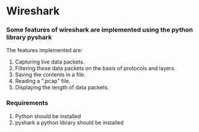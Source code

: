 # Wireshark

### Some features of wireshark are implemented using the python library pyshark

The features implemented are:
1. Capturing live data packets.
2. Filtering these data packets on the basis of protocols and layers.
3. Saving the contents in a file.
4. Reading a ".pcap" file.
5. Displaying the length of data packets.

### Requirements
1. Python should be installed 
2. pyshark a python library should be installed
```pip install pyshark
```
